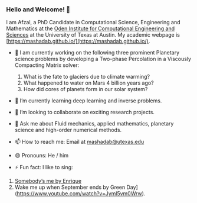 ### Hello and Welcome! 👋

 I am Afzal, a PhD Candidate in Computational Science, Engineering and Mathematics at the [Oden Institute for Computational Engineering and Sciences](https://www.oden.utexas.edu/) at the University of Texas at Austin. My academic webpage is [https://mashadab.github.io/](https://mashadab.github.io/).

- 🔭 I am currently working on the following three prominent Planetary science problems by developing a Two-phase Percolation in a Viscously Compacting Matrix solver:
  1. What is the fate to glaciers due to climate warming?
  2. What happened to water on Mars 4 billion years ago?
  3. How did cores of planets form in our solar system?

- 🌱 I’m currently learning deep learning and inverse problems.
- 👯 I’m looking to collaborate on exciting research projects.
- 💬 Ask me about Fluid mechanics, applied mathematics, planetary science and high-order numerical methods.
- 📫 How to reach me: Email at [mashadab@utexas.edu](mailto:mashadab@utexas.edu)
- 😄 Pronouns: He / him
- ⚡ Fun fact: I like to sing:
 1. [Somebody’s me by Enrique](https://www.youtube.com/watch?v=srQ95NoJWFk) 
 2. Wake me up when September ends by Green Day](https://www.youtube.com/watch?v=Jyml5vm0Wrw).
